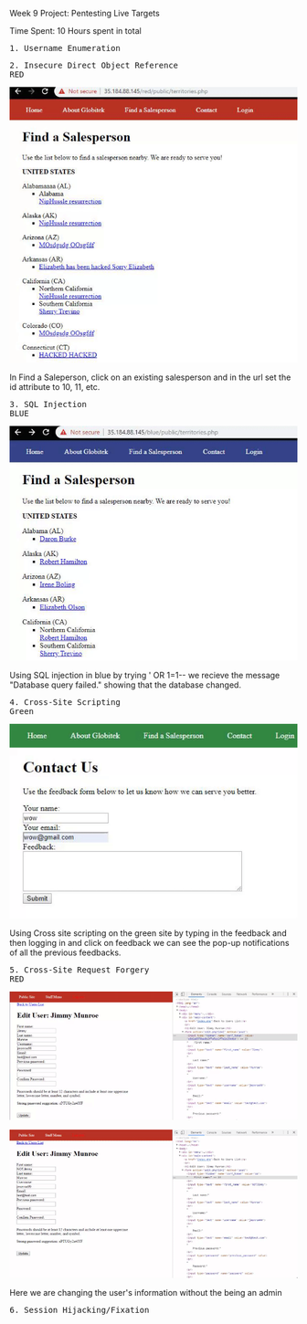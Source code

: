 Week 9 Project: Pentesting Live Targets

Time Spent: 10 Hours spent in total

<pre>1. Username Enumeration
</pre>

<pre>2. Insecure Direct Object Reference 
RED</pre>
![](insecure_direct_object_reference.gif)

In Find a Saleperson, click on an existing salesperson and in the url set the id attribute to 10, 11, etc. 

<pre>3. SQL Injection
BLUE</pre>
![](sql_injection.gif)

Using SQL injection in blue by trying ' OR 1=1-- we recieve the message "Database query failed." showing that the database changed.

<pre>4. Cross-Site Scripting 
Green</pre>

![](cross_site_scripting.gif)

Using Cross site scripting on the green site by typing <script>alert('WOW found the XSS!')</script> in the feedback and then logging in and click on feedback we can see the pop-up notifications of all the previous feedbacks.

<pre>5. Cross-Site Request Forgery 
RED</pre>

![](cross_site_request_forgery1.gif)

![](cross_site_request_forgery2.gif)

Here we are changing the user's information without the being an admin 

<pre>6. Session Hijacking/Fixation 
</pre>
